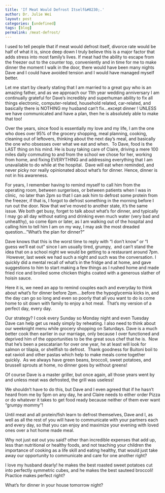 ```yaml
---
title: 'If Meat Would Defrost Itself&#8230;.'
author: Dr. Julie Wei
layout: post
categories: [undefined]
tags: [blog]
permalink: /meat-defrost/
---
```

I used to tell people that if meat would defrost itself, divorce rate would be half of what it is, since deep down I truly believe this is a major factor that adds stress into most family&#8217;s lives. If meat had the ability to escape from the freezer out to the counter top, conveniently and in time for me to make dinner the moment I walk in the door, there would have been many nights Dave and I could have avoided tension and I would have managed myself better.

Let me start by clearly stating that I am married to a great guy who is an amazing father, and as we approach our 11th year wedding anniversary I am continually grateful for Dave&#8217;s incredibly and superhuman ability to fix all things electronic, computer-related, household related, car-related, and basically there is NOTHING my husband can&#8217;t fix&#8230;except dinner ! UNLESS we have communicated and have a plan, then he is absolutely able to make that too!

Over the years, since food is essentially my love and my life, I am the one who does over 95% of the grocery shopping, meal planning, cooking, cleaning out of leftovers, thinking about the next day&#8217;s meal, and basically the one who obsesses over what we eat and when.  To Dave, food is the LAST thing on his mind. He is busy taking care of Claire, driving a mere 100 miles daily commuting to and from the school we chose for her, working from home, and fixing EVERYTHING and addressing everything that I am unavailable to do while at the hospital.  Dave will eat when reminded, and never picky nor really opinionated about what&#8217;s for dinner. Hence, dinner is not in his awareness.

For years, I remember having to remind myself to call him from the operating room, between surgerises, or between patients when I was in clinic,  no later than 2pm so that I can ask him to defrost some protein from the freezer, if that is, I forgot to defrost something in the morning before I run out the door. Now that we&#8217;ve moved to another state, it&#8217;s the same issue. We both get busy, forget to talk about what&#8217;s for dinner, and typically I may go all day without eating and drinking even much water (very bad and unhealthy), so come 6pm or later, as I am walking out of the hospital and calling him to tell him I am on my way, I may ask the most dreaded question&#8230;&#8221;What&#8217;s the plan for dinner?&#8221;

Dave knows that this is the worst time to reply with &#8220;I don&#8217;t know&#8221; or &#8220;I guess we&#8217;ll eat out&#8221; since I am usually tired, grumpy,  and can&#8217;t stand the idea that on a school night we would be getting to a restaurant around 7pm.  However, last week we had such a night and such was the conversation. I quickly did a mental recall of what&#8217;s in the fridge and at home, and gave suggestions to him to start making a few things as I rushed home and made fried rice and broiled some chicken thighs coated with a generous slather of hoisin sauce.

Here it is, we need an app to remind couples each and everyday to think about what&#8217;s for dinner before 2pm&#8230;.before the hypoglycemia kicks in, and the day can go so long and even so poorly that all you want to do is come home to sit down with family to enjoy a hot meal.  That&#8217;s my version of a perfect day, every day.

Our strategy? I cook every Sunday so Monday night and even Tuesday Dave can help get us ready simply by reheating. I also need to think about our weeknight menu while grocery shopping on Saturdays. Dave is a much better cook then earlier in our marriage, only because I over functioned and deprived him of the opportunities to be the great sous chef that he is.  Now that he&#8217;s been a pescatarian for over one year, he at least will look for salmon or tilapia, or shellfish to defrost.  Thank goodness for Buitoni boil to eat ravioli and other pastas which help to make meals come together quickly.  As we always have green beans, broccoli, sweet potatoes, and brussell sprouts at home, no dinner goes by without greens!

Of course Dave is a master griller, but once again, all those years went by and unless meat was defrosted, the grill was useless!

We shouldn&#8217;t have to do this, but Dave and I even agreed that if he hasn&#8217;t heard from me by 5pm on any day, he and Claire needs to either order Pizza or do whatever it takes to get food ready because neither of them ever want &#8220;grumpy mommy&#8221;!

Until meat and all protein/fish learn to defrost themselves, Dave and I, as well as all the rest of you will have to communicate with your partners each and every day, so that you can enjoy and maximize your evening with loved ones over a hot home made meal.

Why not just eat out you said? other than incredible expenses that add up, less than nutritional or healthy foods, and not teaching your children the importance of cooking as a life skill and eating healthy, that would just take away our opportunity to communicate and care for one another right?

I love my husband dearly! he makes the best roasted sweet potatoes cut into perfectly symmetric cubes, and he makes the best sauteed broccoli! Practice makes perfect right?

What&#8217;s for dinner in your house tomorrow night?




 [1]: the-book